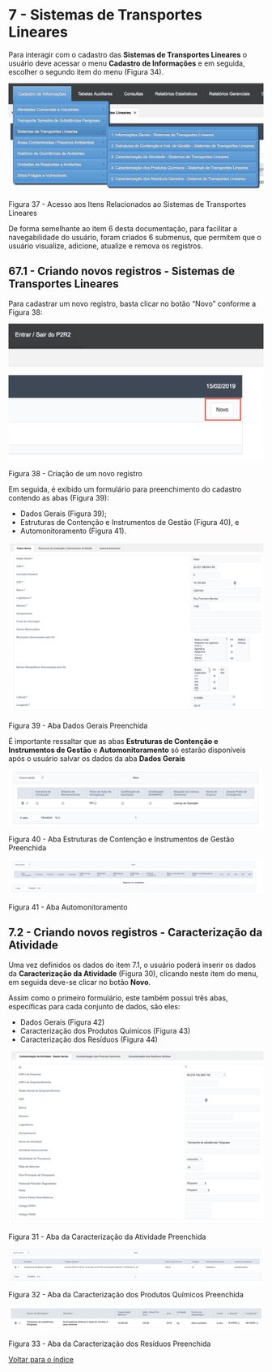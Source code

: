 # 7 - Sistemas de Transportes Lineares

Para interagir com o cadastro das **Sistemas de Transportes Lineares** o usuário deve acessar o menu **Cadastro de Informações** e em seguida, escolher o segundo item do menu (Figura 34).

![image](../img/7/37.png)

Figura 37 - Acesso aos Itens Relacionados ao Sistemas de Transportes Lineares


De forma semelhante ao item 6 desta documentação, para facilitar a navegabilidade do usuário, foram criados 6 submenus, que permitem que o usuário visualize, adicione, atualize e remova os registros.

## 67.1 - Criando novos registros - Sistemas de Transportes Lineares

Para cadastrar um novo registro, basta clicar no botão “Novo” conforme a Figura 38:

![image](../img/7/38.jpg)

Figura 38 - Criação de um novo registro


Em seguida, é exibido um formulário para preenchimento do cadastro contendo as abas (Figura 39):

- Dados Gerais (Figura 39);
- Estruturas de Contenção e Instrumentos de Gestão (Figura 40), e
- Automonitoramento (Figura 41).

![image](../img/7/39.jpg)

Figura 39 - Aba Dados Gerais Preenchida

É importante ressaltar que as abas **Estruturas de Contenção e Instrumentos de Gestão** e **Automonitoramento** só estarão disponíveis após o usuário salvar os dados da aba **Dados Gerais**

![image](../img/6/28.jpg)

Figura 40 - Aba Estruturas de Contenção e Instrumentos de Gestão Preenchida

![image](../img/6/29.jpg)

Figura 41 - Aba Automonitoramento


## 7.2 - Criando novos registros - Caracterização da Atividade

Uma vez definidos os dados do item 7.1, o usuário poderá inserir os dados da **Caracterização da Atividade** (Figura 30), clicando neste item do menu, em seguida deve-se clicar no botão **Novo**.

Assim como o primeiro formulário, este também possui três abas, específicas para cada conjunto de dados, são eles:

- Dados Gerais (Figura 42)
- Caracterização dos Produtos Químicos (Figura 43)
- Caracterização dos Resíduos (Figura 44)

![image](../img/6/31.jpg)

Figura 31 - Aba da Caracterização da Atividade Preenchida


![image](../img/6/32.jpg)

Figura 32 - Aba da Caracterização dos Produtos Químicos Preenchida


![image](../img/6/33.jpg)

Figura 33 - Aba da Caracterização dos Resíduos Preenchida



[Voltar para o índice][1]

[1]:https://github.com/marcellobenigno/p2r2-doc
